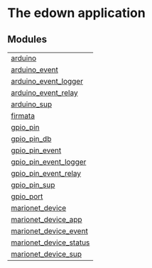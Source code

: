

# The edown application #


## Modules ##


<table width="100%" border="0" summary="list of modules">
<tr><td><a href="http://github.com/hiroeorz17/RaspberryPiGPIO/blob/marionet/doc/arduino.md" class="module">arduino</a></td></tr>
<tr><td><a href="http://github.com/hiroeorz17/RaspberryPiGPIO/blob/marionet/doc/arduino_event.md" class="module">arduino_event</a></td></tr>
<tr><td><a href="http://github.com/hiroeorz17/RaspberryPiGPIO/blob/marionet/doc/arduino_event_logger.md" class="module">arduino_event_logger</a></td></tr>
<tr><td><a href="http://github.com/hiroeorz17/RaspberryPiGPIO/blob/marionet/doc/arduino_event_relay.md" class="module">arduino_event_relay</a></td></tr>
<tr><td><a href="http://github.com/hiroeorz17/RaspberryPiGPIO/blob/marionet/doc/arduino_sup.md" class="module">arduino_sup</a></td></tr>
<tr><td><a href="http://github.com/hiroeorz17/RaspberryPiGPIO/blob/marionet/doc/firmata.md" class="module">firmata</a></td></tr>
<tr><td><a href="http://github.com/hiroeorz17/RaspberryPiGPIO/blob/marionet/doc/gpio_pin.md" class="module">gpio_pin</a></td></tr>
<tr><td><a href="http://github.com/hiroeorz17/RaspberryPiGPIO/blob/marionet/doc/gpio_pin_db.md" class="module">gpio_pin_db</a></td></tr>
<tr><td><a href="http://github.com/hiroeorz17/RaspberryPiGPIO/blob/marionet/doc/gpio_pin_event.md" class="module">gpio_pin_event</a></td></tr>
<tr><td><a href="http://github.com/hiroeorz17/RaspberryPiGPIO/blob/marionet/doc/gpio_pin_event_logger.md" class="module">gpio_pin_event_logger</a></td></tr>
<tr><td><a href="http://github.com/hiroeorz17/RaspberryPiGPIO/blob/marionet/doc/gpio_pin_event_relay.md" class="module">gpio_pin_event_relay</a></td></tr>
<tr><td><a href="http://github.com/hiroeorz17/RaspberryPiGPIO/blob/marionet/doc/gpio_pin_sup.md" class="module">gpio_pin_sup</a></td></tr>
<tr><td><a href="http://github.com/hiroeorz17/RaspberryPiGPIO/blob/marionet/doc/gpio_port.md" class="module">gpio_port</a></td></tr>
<tr><td><a href="http://github.com/hiroeorz17/RaspberryPiGPIO/blob/marionet/doc/marionet_device.md" class="module">marionet_device</a></td></tr>
<tr><td><a href="http://github.com/hiroeorz17/RaspberryPiGPIO/blob/marionet/doc/marionet_device_app.md" class="module">marionet_device_app</a></td></tr>
<tr><td><a href="http://github.com/hiroeorz17/RaspberryPiGPIO/blob/marionet/doc/marionet_device_event.md" class="module">marionet_device_event</a></td></tr>
<tr><td><a href="http://github.com/hiroeorz17/RaspberryPiGPIO/blob/marionet/doc/marionet_device_status.md" class="module">marionet_device_status</a></td></tr>
<tr><td><a href="http://github.com/hiroeorz17/RaspberryPiGPIO/blob/marionet/doc/marionet_device_sup.md" class="module">marionet_device_sup</a></td></tr></table>

